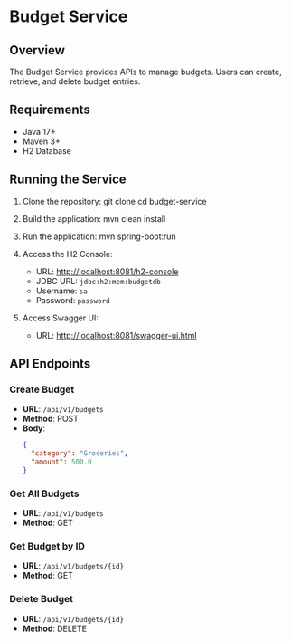 # Budget Service

## Overview
The Budget Service provides APIs to manage budgets. Users can create, retrieve, and delete budget entries.

## Requirements
- Java 17+
- Maven 3+
- H2 Database

## Running the Service

1. Clone the repository:
   git clone <repository-url>
   cd budget-service

2. Build the application:
   mvn clean install

3. Run the application:
   mvn spring-boot:run

4. Access the H2 Console:
   - URL: [http://localhost:8081/h2-console](http://localhost:8081/h2-console)
   - JDBC URL: `jdbc:h2:mem:budgetdb`
   - Username: `sa`
   - Password: `password`

5. Access Swagger UI:
   - URL: [http://localhost:8081/swagger-ui.html](http://localhost:8081/swagger-ui.html)

## API Endpoints

### Create Budget
- **URL**: `/api/v1/budgets`
- **Method**: POST
- **Body**:
  ```json
  {
    "category": "Groceries",
    "amount": 500.0
  }
  ```

### Get All Budgets
- **URL**: `/api/v1/budgets`
- **Method**: GET

### Get Budget by ID
- **URL**: `/api/v1/budgets/{id}`
- **Method**: GET

### Delete Budget
- **URL**: `/api/v1/budgets/{id}`
- **Method**: DELETE
